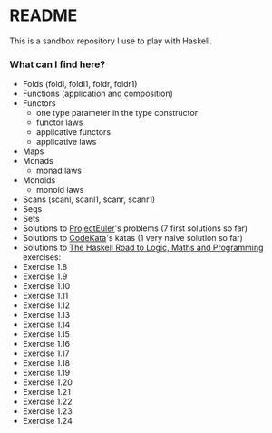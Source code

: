 # README #

This is a sandbox repository I use to play with Haskell.

### What can I find here? ###

* Folds (foldl, foldl1, foldr, foldr1)
* Functions (application and composition)
* Functors
  * one type parameter in the type constructor
  * functor laws
  * applicative functors
  * applicative laws
* Maps
* Monads
  * monad laws
* Monoids
  * monoid laws
* Scans (scanl, scanl1, scanr, scanr1)
* Seqs
* Sets
* Solutions to [ProjectEuler](https://projecteuler.net/archives)'s problems (7 first solutions so far)
* Solutions to [CodeKata](http://codekata.com)'s katas (1 very naive solution so far)
* Solutions to [The Haskell Road to Logic, Maths and Programming](http://homepages.cwi.nl/~jve/HR/) exercises:
 * Exercise 1.8
 * Exercise 1.9
 * Exercise 1.10
 * Exercise 1.11
 * Exercise 1.12
 * Exercise 1.13
 * Exercise 1.14
 * Exercise 1.15
 * Exercise 1.16
 * Exercise 1.17
 * Exercise 1.18
 * Exercise 1.19
 * Exercise 1.20
 * Exercise 1.21
 * Exercise 1.22
 * Exercise 1.23
 * Exercise 1.24
